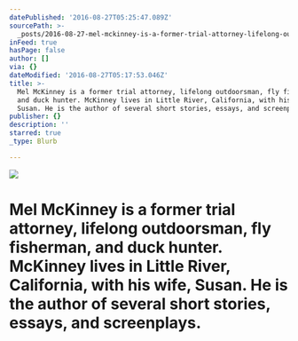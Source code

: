```yaml
---
datePublished: '2016-08-27T05:25:47.089Z'
sourcePath: >-
  _posts/2016-08-27-mel-mckinney-is-a-former-trial-attorney-lifelong-outdoorsma.md
inFeed: true
hasPage: false
author: []
via: {}
dateModified: '2016-08-27T05:17:53.046Z'
title: >-
  Mel McKinney is a former trial attorney, lifelong outdoorsman, fly fisherman,
  and duck hunter. McKinney lives in Little River, California, with his wife,
  Susan. He is the author of several short stories, essays, and screenplays.
publisher: {}
description: ''
starred: true
_type: Blurb

---
```

![](https://the-grid-user-content.s3-us-west-2.amazonaws.com/460bbead-3d4b-4dca-be8e-724f7e982031.jpg)

# Mel McKinney is a former trial attorney, lifelong outdoorsman, fly fisherman, and duck hunter. McKinney lives in Little River, California, with his wife, Susan. He is the author of several short stories, essays, and screenplays.